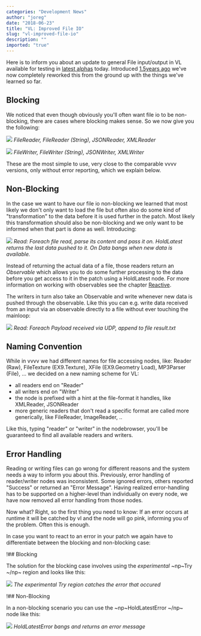 ```yaml
---
categories: "Development News"
author: "joreg"
date: "2018-06-23"
title: "VL: Improved File IO"
slug: "vl-improved-file-io"
description: ""
imported: "true"
---
```



Here is to inform you about an update to general File input/output in VL available for testing in [latest alphas](https://vvvv.org/downloads/previews) today. Introduced [1.5years ago](/blog/2016/let-me-present-to-you-file-io) we've now completely reworked this from the ground up with the things we've learned so far. 

## Blocking

We noticed that even though obviously you'll often want file io to be non-blocking, there are cases where blocking makes sense. So we now give you the following:

![](callmenames-Root-Blocking%20Reader.png)
*FileReader, FileReader (String), JSONReader, XMLReader*

![](callmenames-Root-Blocking%20Writer.png)
*FileWriter, FileWriter (String), JSONWriter, XMLWriter*

These are the most simple to use, very close to the comparable vvvv versions, only without error reporting, which we explain below.

## Non-Blocking

In the case we want to have our file io non-blocking we learned that most likely we don't only want to load the file but often also do some kind of "transformation" to the data before it is used further in the patch. Most likely this transformation should also be non-blocking and we only want to be informed when that part is done as well. Introducing:

![](callmenames-Root-Non-Blocking%20Reader.png)
*Read: Foreach file read, parse its content and pass it on.*
*HoldLatest returns the last data pushed to it.*
*On Data bangs when new data is available.*

Instead of returning the actual data of a file, those readers return an *Observable<Data>* which allows you to do some further processing to the data before you get access to it in the patch using a HoldLatest node. For more information on working with observables see the chapter [Reactive](https://vvvv.gitbooks.io/the-gray-book/content/en/reference/libraries/reactive.html).

The writers in turn also take an Observable<Data> and write whenever new data is pushed through the observable. Like this you can e.g. write data received from an input via an observable directly to a file without ever touching the mainloop:

![](callmenames-Root-Non-Blocking%20Writer.png)
*Read: Foreach Payload received via UDP, append to file result.txt*

## Naming Convention

While in vvvv we had different names for file accessing nodes, like: Reader (Raw), FileTexture (EX9.Texture), XFile (EX9.Geometry Load), MP3Parser (File), ... we decided on a new naming scheme for VL:

- all readers end on "Reader"
- all writers end on "Writer"
- the node is prefixed with a hint at the file-format it handles, like XMLReader, JSONReader
- more generic readers that don't read a specific format are called more generically, like FileReader, ImageReader, ..

Like this, typing "reader" or "writer" in the nodebrowser, you'll be guaranteed to find all available readers and writers.

## Error Handling

Reading or writing files can go wrong for different reasons and the system needs a way to inform you about this. Previously, error handling of reader/writer nodes was inconsistent. Some ignored errors, others reported "Success" or returned an "Error Message". Having realized error-handling has to be supported on a higher-level than individually on every node, we have now removed all error handling from those nodes.

Now what? Right, so the first thing you need to know: If an error occurs at runtime it will be catched by vl and the node will go pink, informing you of the problem. Often this is enough.

In case you want to react to an error in your patch we again have to differentiate between the blocking and non-blocking case:

!## Blocking

The solution for the blocking case involves using the *experimental* ~np~Try [](Control)~/np~ region and looks like this:

![](SplitterTester-Root_2018.06.22-17.29.31.gif)
*The experimental Try region catches the error that occured*

!## Non-Blocking

In a non-blocking scenario you can use the ~np~HoldLatestError [](Reactive)~/np~ node like this:

![](SplitterTester-Root_2018.06.22-17.26.10.gif)
*HoldLatestError bangs and returns an error message*

